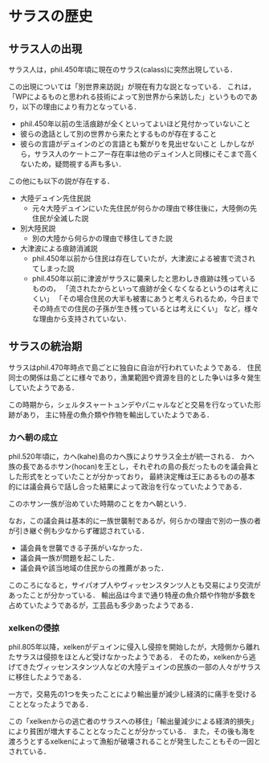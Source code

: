 # サラスの歴史
## サラス人の出現
サラス人は，phil.450年頃に現在のサラス(calass)に突然出現している．

この出現については「別世界来訪説」が現在有力な説となっている．
これは，「WPによるものと思われる技術によって別世界から来訪した」というものであり，以下の理由により有力となっている．
- phil.450年以前の生活痕跡が全くといってよいほど見付かっていないこと
- 彼らの逸話として別の世界から来たとするものが存在すること
- 彼らの言語がデュインのどの言語とも繋がりを見出せないこと
しかしながら，サラス人のケートニアー存在率は他のデュイン人と同様にそこまで高くないため，疑問視する声も多い．

この他にも以下の説が存在する．
- 大陸デュイン先住民説
    - 元々大陸デュインにいた先住民が何らかの理由で移住後に，大陸側の先住民が全滅した説
- 別大陸民説
    - 別の大陸から何らかの理由で移住してきた説
- 大津波による痕跡消滅説
    - phil.450年以前から住民は存在していたが，大津波による被害で流されてしまった説
    - phil.450年以前に津波がサラスに襲来したと思わしき痕跡は残っているものの，
        「流されたからといって痕跡が全くなくなるというのは考えにくい」
        「その場合住民の大半も被害にあうと考えられるため，今日までその時点での住民の子孫が生き残っているとは考えにくい」
        など，様々な理由から支持されていない．

## サラスの統治期
サラスはphil.470年時点で島ごとに独自に自治が行われていたようである．
住民同士の関係は島ごとに様々であり，漁業範囲や資源を目的とした争いは多々発生していたようである．

この時期から，シェルタスャートュンデやパニャルなどと交易を行なっていた形跡があり，
主に特産の魚介類や作物を輸出していたようである．

### カヘ朝の成立
phil.520年頃に，カヘ(kahe)島のカヘ族によりサラス全土が統一される．
カヘ族の長であるホサン(hocan)を王とし，それぞれの島の長だったものを議会員とした形式をとっていたことが分かっており，
最終決定権は王にあるものの基本的には議会員らで話し合った結果によって政治を行なっていたようである．

このホサン一族が治めていた時期のことをカヘ朝という．

なお，この議会員は基本的に一族世襲制であるが，何らかの理由で別の一族の者が引き継ぐ例も少なからず確認されている．
- 議会員を世襲できる子孫がいなかった．
- 議会員一族が問題を起こした．
- 議会員や該当地域の住民からの推薦があった．

このころになると，サイパオプ人やヴィッセンスタンツ人とも交易により交流があったことが分かっている．
輸出品は今まで通り特産の魚介類や作物が多数を占めていたようであるが，工芸品も多少あったようである．

### xelkenの侵掠
phil.805年以降，xelkenがデュインに侵入し侵掠を開始したが，大陸側から離れたサラスは侵掠をほとんど受けなかったようである．
そのため，xelkenから逃げてきたヴィッセンスタンツ人などの大陸デュインの民族の一部の人々がサラスに移住したようである．

一方で，交易先の1つを失ったことにより輸出量が減少し経済的に痛手を受けることとなったようである．

この「xelkenからの逃亡者のサラスへの移住」「輸出量減少による経済的損失」により貧困が増大することとなったことが分かっている．
また，その後も海を渡ろうとするxelkenによって漁船が破壊されることが発生したこともその一因とされている．
